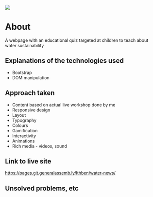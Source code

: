 ![](./media/quote-banner.jpeg)

# About
A webpage with an educational quiz targeted at children to teach about water sustainability

## Explanations of the technologies used
- Bootstrap
- DOM manipulation 

## Approach taken 
- Content based on actual live workshop done by me
- Responsive design
- Layout
- Typography
- Colours
- Gamification
- Interactivity 
- Animations
- Rich media - videos, sound

## Link to live site
https://pages.git.generalassemb.ly/lthben/water-news/

## Unsolved problems, etc